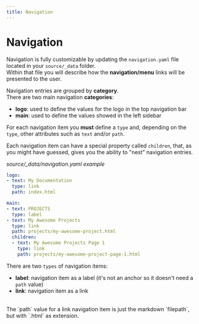 ```yaml
---
title: Navigation
---
```


# Navigation

Navigation is fully customizable by updating the `navigation.yaml` file located in your `source/_data` folder.   
Within that file you will describe how the **navigation/menu** links will be presented to the user.

Navigation entries are grouped by **category**.   
There are two main navigation **categories**:

* **logo**: used to define the values for the logo in the top navigation bar
* **main**: used to define the values showed in the left sidebar

For each navigation item you **must** define a `type` and, depending on the `type`, other attributes such as `text` and/or `path`.

Each navigation item can have a special property called `children`, that, as you might have guessed, gives you the ability to "nest" navigation entries.

*source/_data/navigation.yaml example*

```yaml
logo:
- text: My Documentation
  type: link
  path: index.html

main:
- text: PROJECTS
  type: label
- text: My Awesome Projects
  type: link
  path: projects/my-awesome-project.html
  children:
  - text: My Awesome Projects Page 1
    type: link
    path: projects/my-awesome-project-page-1.html
```

There are two `types` of navigation items:

* **label**: navigation item as a label (it's not an anchor so it doesn't need a `path` value)
* **link**: navigation item as a link

<br>
The `path` value for a link navigation item is just the markdown `filepath`, but with `.html` as extension.
